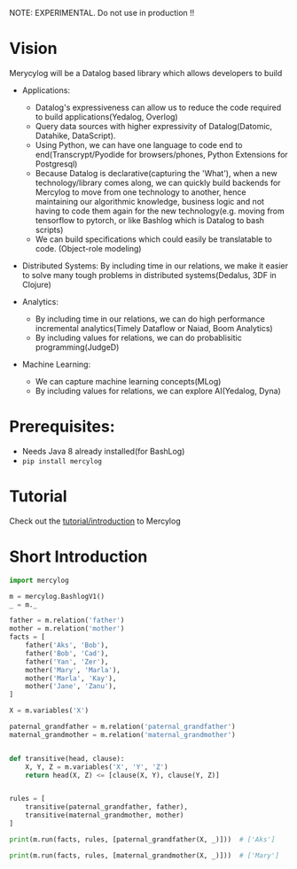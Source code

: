 NOTE: EXPERIMENTAL. Do not use in production !!

# Vision

Merycylog will be a Datalog based library which allows developers to build
- Applications: 
  - Datalog's expressiveness can allow us to reduce the code required to build applications(Yedalog, Overlog) 
  - Query data sources with higher expressivity of Datalog(Datomic, Datahike, DataScript). 
  - Using Python, we can have one language to code end to end(Transcrypt/Pyodide for browsers/phones, Python Extensions for Postgresql)
  - Because Datalog is declarative(capturing the 'What'), when a new technology/library comes along, we can quickly build backends for Mercylog to move from one technology to another, hence maintaining our algorithmic knowledge, business logic and not having to code them again for the new technology(e.g. moving from tensorflow to pytorch, or like Bashlog which is Datalog to bash scripts)
  - We can build specifications which could easily be translatable to code. (Object-role modeling)

- Distributed Systems: By including time in our relations, we make it easier to solve many tough problems in distributed systems(Dedalus, 3DF in Clojure)

- Analytics: 
  - By including time in our relations, we can do high performance incremental analytics(Timely Dataflow or Naiad, Boom Analytics)
  - By including values for relations, we can do probablisitic programming(JudgeD)

- Machine Learning:
  - We can capture machine learning concepts(MLog)
  - By including values for relations, we can explore AI(Yedalog, Dyna)

# Prerequisites:
* Needs Java 8 already installed(for BashLog)
* `pip install mercylog`

# Tutorial
Check out the [tutorial/introduction](https://github.com/RAbraham/mercylog_tutorial) to Mercylog

# Short Introduction
```python
import mercylog

m = mercylog.BashlogV1()
_ = m._

father = m.relation('father')
mother = m.relation('mother')
facts = [
    father('Aks', 'Bob'),
    father('Bob', 'Cad'),
    father('Yan', 'Zer'),
    mother('Mary', 'Marla'),
    mother('Marla', 'Kay'),
    mother('Jane', 'Zanu'),
]

X = m.variables('X')

paternal_grandfather = m.relation('paternal_grandfather')
maternal_grandmother = m.relation('maternal_grandmother')


def transitive(head, clause):
    X, Y, Z = m.variables('X', 'Y', 'Z')
    return head(X, Z) <= [clause(X, Y), clause(Y, Z)]


rules = [
    transitive(paternal_grandfather, father),
    transitive(maternal_grandmother, mother)
]

print(m.run(facts, rules, [paternal_grandfather(X, _)]))  # ['Aks']

print(m.run(facts, rules, [maternal_grandmother(X, _)]))  # ['Mary']

```
